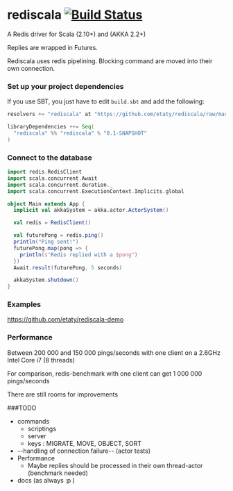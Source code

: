 rediscala [![Build Status](https://travis-ci.org/etaty/rediscala.png)](https://travis-ci.org/etaty/rediscala)
=========

A Redis driver for Scala (2.10+) and (AKKA 2.2+)

Replies are wrapped in Futures.

Rediscala uses redis pipelining. Blocking command are moved into their own connection.

### Set up your project dependencies

If you use SBT, you just have to edit `build.sbt` and add the following:

```scala
resolvers += "rediscala" at "https://github.com/etaty/rediscala/raw/master/dist/snapshots/"

libraryDependencies ++= Seq(
  "rediscala" %% "rediscala" % "0.1-SNAPSHOT"
)
```

### Connect to the database

```scala
import redis.RedisClient
import scala.concurrent.Await
import scala.concurrent.duration._
import scala.concurrent.ExecutionContext.Implicits.global

object Main extends App {
  implicit val akkaSystem = akka.actor.ActorSystem()

  val redis = RedisClient()

  val futurePong = redis.ping()
  println("Ping sent!")
  futurePong.map(pong => {
    println(s"Redis replied with a $pong")
  })
  Await.result(futurePong, 5 seconds)

  akkaSystem.shutdown()
}
```

### Examples

https://github.com/etaty/rediscala-demo

### Performance

Between 200 000 and 150 000 pings/seconds with one client on a 2.6GHz Intel Core i7 (8 threads)

For comparison, redis-benchmark with one client can get 1 000 000 pings/seconds

There are still rooms for improvements

###TODO
* commands
  * scriptings
  * server
  * keys : MIGRATE, MOVE, OBJECT, SORT
* --handling of connection failure-- (actor tests)
* Performance
  * Maybe replies should be processed in their own thread-actor (benchmark needed)
* docs (as always :p )
